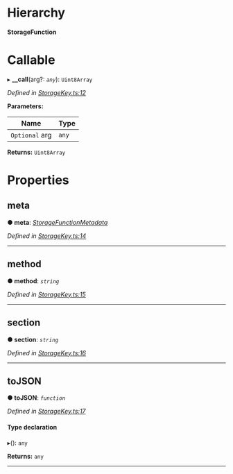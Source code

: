 

# Hierarchy

**StorageFunction**

# Callable
▸ **__call**(arg?: *`any`*): `Uint8Array`

*Defined in [StorageKey.ts:12](https://github.com/polkadot-js/api/blob/8063615/packages/types/src/StorageKey.ts#L12)*

**Parameters:**

| Name | Type |
| ------ | ------ |
| `Optional` arg | `any` |

**Returns:** `Uint8Array`

# Properties

<a id="meta"></a>

##  meta

**● meta**: *[StorageFunctionMetadata](../classes/_metadata_.storagefunctionmetadata.md)*

*Defined in [StorageKey.ts:14](https://github.com/polkadot-js/api/blob/8063615/packages/types/src/StorageKey.ts#L14)*

___
<a id="method"></a>

##  method

**● method**: *`string`*

*Defined in [StorageKey.ts:15](https://github.com/polkadot-js/api/blob/8063615/packages/types/src/StorageKey.ts#L15)*

___
<a id="section"></a>

##  section

**● section**: *`string`*

*Defined in [StorageKey.ts:16](https://github.com/polkadot-js/api/blob/8063615/packages/types/src/StorageKey.ts#L16)*

___
<a id="tojson"></a>

##  toJSON

**● toJSON**: *`function`*

*Defined in [StorageKey.ts:17](https://github.com/polkadot-js/api/blob/8063615/packages/types/src/StorageKey.ts#L17)*

#### Type declaration
▸(): `any`

**Returns:** `any`

___

